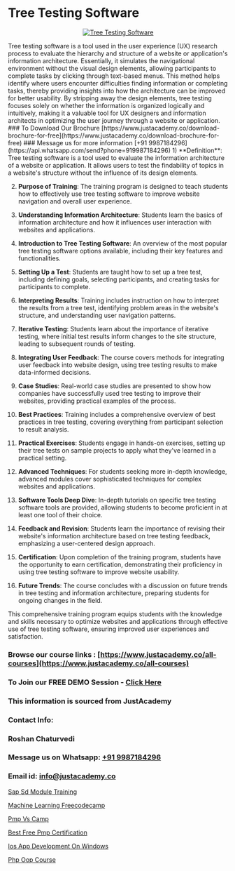 # Tree Testing Software

<p align="center">
  <a href="https://justacademy.co/program-detail/software-testing">
    <img src="https://justacademy.co/storage2/program_images/1704700438.webp" alt="Tree Testing Software">
  </a>
</p>
Tree testing software is a tool used in the user experience (UX) research process to evaluate the hierarchy and structure of a website or application's information architecture. Essentially, it simulates the navigational environment without the visual design elements, allowing participants to complete tasks by clicking through text-based menus. This method helps identify where users encounter difficulties finding information or completing tasks, thereby providing insights into how the architecture can be improved for better usability. By stripping away the design elements, tree testing focuses solely on whether the information is organized logically and intuitively, making it a valuable tool for UX designers and information architects in optimizing the user journey through a website or application.
### To Download Our Brochure [https://www.justacademy.co/download-brochure-for-free](https://www.justacademy.co/download-brochure-for-free)
### Message us for more information [+91 9987184296](https://api.whatsapp.com/send?phone=919987184296)
1) **Definition**: Tree testing software is a tool used to evaluate the information architecture of a website or application. It allows users to test the findability of topics in a website's structure without the influence of its design elements.

2) **Purpose of Training**: The training program is designed to teach students how to effectively use tree testing software to improve website navigation and overall user experience.

3) **Understanding Information Architecture**: Students learn the basics of information architecture and how it influences user interaction with websites and applications.

4) **Introduction to Tree Testing Software**: An overview of the most popular tree testing software options available, including their key features and functionalities.

5) **Setting Up a Test**: Students are taught how to set up a tree test, including defining goals, selecting participants, and creating tasks for participants to complete.

6) **Interpreting Results**: Training includes instruction on how to interpret the results from a tree test, identifying problem areas in the website's structure, and understanding user navigation patterns.

7) **Iterative Testing**: Students learn about the importance of iterative testing, where initial test results inform changes to the site structure, leading to subsequent rounds of testing.

8) **Integrating User Feedback**: The course covers methods for integrating user feedback into website design, using tree testing results to make data-informed decisions.

9) **Case Studies**: Real-world case studies are presented to show how companies have successfully used tree testing to improve their websites, providing practical examples of the process.

10) **Best Practices**: Training includes a comprehensive overview of best practices in tree testing, covering everything from participant selection to result analysis.

11) **Practical Exercises**: Students engage in hands-on exercises, setting up their tree tests on sample projects to apply what they've learned in a practical setting.

12) **Advanced Techniques**: For students seeking more in-depth knowledge, advanced modules cover sophisticated techniques for complex websites and applications.

13) **Software Tools Deep Dive**: In-depth tutorials on specific tree testing software tools are provided, allowing students to become proficient in at least one tool of their choice.

14) **Feedback and Revision**: Students learn the importance of revising their website's information architecture based on tree testing feedback, emphasizing a user-centered design approach.

15) **Certification**: Upon completion of the training program, students have the opportunity to earn certification, demonstrating their proficiency in using tree testing software to improve website usability.

16) **Future Trends**: The course concludes with a discussion on future trends in tree testing and information architecture, preparing students for ongoing changes in the field.

This comprehensive training program equips students with the knowledge and skills necessary to optimize websites and applications through effective use of tree testing software, ensuring improved user experiences and satisfaction.

### Browse our course links : [https://www.justacademy.co/all-courses](https://www.justacademy.co/all-courses) 
### To Join our FREE DEMO Session - [Click Here](https://www.justacademy.co/register-for-course-demo)


### This information is sourced from JustAcademy
### Contact Info:
### Roshan Chaturvedi
### Message us on Whatsapp: [+91 9987184296](https://api.whatsapp.com/send?phone=919987184296)
### Email id: [info@justacademy.co](mailto:info@justacademy.co)
                
[Sap Sd Module Training](https://www.linkedin.com/pulse/sap-sd-module-training-justacademy-thane-6c3rc?trackingId=xL%2BEwt3o9iau0dkcwZ9enw%3D%3D&lipi=urn%3Ali%3Apage%3Ad_flagship3_company_admin%3B8x4oZRFoSmO4CZ5ThOfedg%3D%3D)

[Machine Learning Freecodecamp](https://www.linkedin.com/pulse/machine-learning-freecodecamp-justacademy-bradford-ykvje?trackingId=DQ0lxb%2FpYNZb0KOwhrlbrA%3D%3D&lipi=urn%3Ali%3Apage%3Ad_flagship3_company_admin%3BU6qvup%2BkTG%2BWwu84oCWCCA%3D%3D)

[Pmp Vs Camp](https://medium.com/@ranepooja/pmp-vs-camp-315f8537d19e)

[Best Free Pmp Certification](https://medium.com/@AkashSingh2052/best-free-pmp-certification-64d5f554e1c4)

[Ios App Development On Windows](https://justacademyin.github.io/justacademy/ios-app-development-on-windows)

[Php Oop Course](https://justacademyin.github.io/justacademy/php-oop-course)

